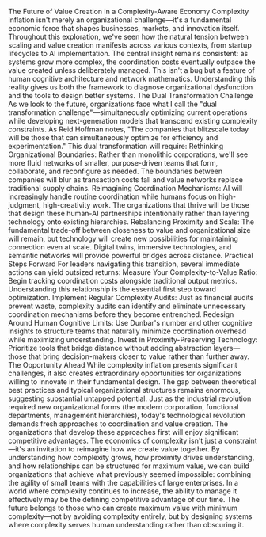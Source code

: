 The Future of Value Creation in a Complexity-Aware Economy
Complexity inflation isn't merely an organizational challenge—it's a fundamental economic force that shapes businesses, markets, and innovation itself. Throughout this exploration, we've seen how the natural tension between scaling and value creation manifests across various contexts, from startup lifecycles to AI implementation.
The central insight remains consistent: as systems grow more complex, the coordination costs eventually outpace the value created unless deliberately managed. This isn't a bug but a feature of human cognitive architecture and network mathematics. Understanding this reality gives us both the framework to diagnose organizational dysfunction and the tools to design better systems.
The Dual Transformation Challenge
As we look to the future, organizations face what I call the "dual transformation challenge"—simultaneously optimizing current operations while developing next-generation models that transcend existing complexity constraints. As Reid Hoffman notes, "The companies that blitzscale today will be those that can simultaneously optimize for efficiency and experimentation."
This dual transformation will require:
Rethinking Organizational Boundaries: Rather than monolithic corporations, we'll see more fluid networks of smaller, purpose-driven teams that form, collaborate, and reconfigure as needed. The boundaries between companies will blur as transaction costs fall and value networks replace traditional supply chains.
Reimagining Coordination Mechanisms: AI will increasingly handle routine coordination while humans focus on high-judgment, high-creativity work. The organizations that thrive will be those that design these human-AI partnerships intentionally rather than layering technology onto existing hierarchies.
Rebalancing Proximity and Scale: The fundamental trade-off between closeness to value and organizational size will remain, but technology will create new possibilities for maintaining connection even at scale. Digital twins, immersive technologies, and semantic networks will provide powerful bridges across distance.
Practical Steps Forward
For leaders navigating this transition, several immediate actions can yield outsized returns:
Measure Your Complexity-to-Value Ratio: Begin tracking coordination costs alongside traditional output metrics. Understanding this relationship is the essential first step toward optimization.
Implement Regular Complexity Audits: Just as financial audits prevent waste, complexity audits can identify and eliminate unnecessary coordination mechanisms before they become entrenched.
Redesign Around Human Cognitive Limits: Use Dunbar's number and other cognitive insights to structure teams that naturally minimize coordination overhead while maximizing understanding.
Invest in Proximity-Preserving Technology: Prioritize tools that bridge distance without adding abstraction layers—those that bring decision-makers closer to value rather than further away.
The Opportunity Ahead
While complexity inflation presents significant challenges, it also creates extraordinary opportunities for organizations willing to innovate in their fundamental design. The gap between theoretical best practices and typical organizational structures remains enormous, suggesting substantial untapped potential.
Just as the industrial revolution required new organizational forms (the modern corporation, functional departments, management hierarchies), today's technological revolution demands fresh approaches to coordination and value creation. The organizations that develop these approaches first will enjoy significant competitive advantages.
The economics of complexity isn't just a constraint—it's an invitation to reimagine how we create value together. By understanding how complexity grows, how proximity drives understanding, and how relationships can be structured for maximum value, we can build organizations that achieve what previously seemed impossible: combining the agility of small teams with the capabilities of large enterprises.
In a world where complexity continues to increase, the ability to manage it effectively may be the defining competitive advantage of our time. The future belongs to those who can create maximum value with minimum complexity—not by avoiding complexity entirely, but by designing systems where complexity serves human understanding rather than obscuring it.